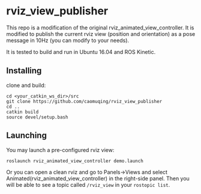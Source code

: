 rviz_view_publisher
===========================
This repo is a modification of the original rviz_animated_view_controller. It is modified to publish the current rviz view (position and orientation) as a pose message in 10Hz (you can modify to your needs).

It is tested to build and run in Ubuntu 16.04 and ROS Kinetic.

Installing
---------------------------
clone and build:
```
cd <your_catkin_ws_dir>/src
git clone https://github.com/caomuqing/rviz_view_publisher
cd ..
catkin build
source devel/setup.bash
```

Launching
---------------------------

You may launch a pre-configured rviz view:
```
roslaunch rviz_animated_view_controller demo.launch

```
Or you can open a clean rviz and go to Panels->Views and select Animated(rviz_animated_view_controller) in the right-side panel. Then you will be able to see a topic called `/rviz_view` in your `rostopic list`.